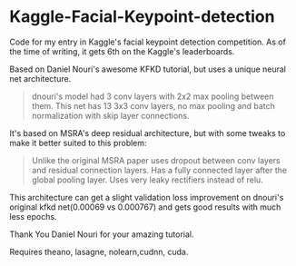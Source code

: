 # Kaggle-Facial-Keypoint-detection
Code for my entry in Kaggle's facial keypoint detection competition. As of the time of writing, it gets 6th
on the Kaggle's leaderboards.

Based on Daniel Nouri's awesome KFKD tutorial, but uses a unique neural net architecture. 
>dnouri's model had 3 conv layers with 2x2 max pooling between them.
>This net has 13 3x3 conv layers, no max pooling and batch normalization with skip layer connections.

It's based on MSRA's deep residual architecture, but with some tweaks to make it
better suited to this problem:
>Unlike the original MSRA paper uses dropout between conv layers and residual connection layers.
>Has a fully connected layer after the global pooling layer.
>Uses very leaky rectifiers instead of relu.

This architecture can get a slight validation loss improvement on dnouri's original kfkd net(0.00069 vs 0.000767)
and gets good results with much less epochs.

Thank You Daniel Nouri for your amazing tutorial.

Requires theano, lasagne, nolearn,cudnn, cuda.
